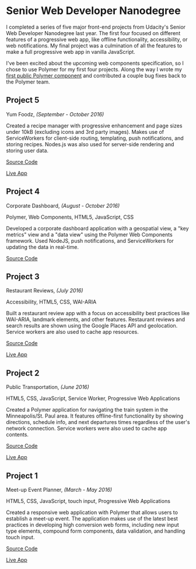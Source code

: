 # Senior Web Developer Nanodegree

I completed a series of five major front-end projects from Udacity's
Senior Web Developer Nanodegree last year. The first four focused on
different features of a progressive web app, like offline functionality,
accessibility, or web notifications. My final project was a culmination
of all the features to make a full progressive web app in vanilla
JavaScript.

I've been excited about the upcoming web components specification, so I
chose to use Polymer for my first four projects. Along the way I wrote my
[first public Polymer component](https://github.com/greenyouse/datetime-local-input)
and contributed a couple bug fixes back to the Polymer team.

## Project 5
Yum Foodz, *(September - October 2016)*

Created a recipe manager with progressive enhancement and page sizes under 10kB (excluding icons and 3rd party images). Makes use of ServiceWorkers for client-side routing, templating, push notifications, and storing recipes. Nodes.js was also used for server-side rendering and storing user data.

[Source Code](https://github.com/greenyouse/yum-foodz)

[Live App](https://yum-foodz.herokuapp.com/)


## Project 4 
Corporate Dashboard, *(August - October 2016)*

Polymer, Web Components, HTML5, JavaScript, CSS

Developed a corporate dashboard application with a geospatial view, a "key metrics" view and a "data view" using the Polymer Web Components framework. Used NodeJS, push notifications, and ServiceWorkers for updating the data in real-time.

[Source Code](https://github.com/greenyouse/corporate-dashboard)


## Project 3
Restaurant Reviews, *(July 2016)*

Accessibility, HTML5, CSS, WAI-ARIA

Built a restaurant review app with a focus on accessibility best practices like WAI-ARIA, landmark elements, and other features. Restaurant reviews and search results are shown using the Google Places API and geolocation. Service workers are also used to cache app resources.

[Source Code](https://github.com/greenyouse/restaurant-reviewer)

[Live App](https://greenyouse.github.io/restaurant-reviewer)


## Project 2
Public Transportation, *(June 2016)*

HTML5, CSS, JavaScript, Service Worker, Progressive Web Applications

Created a Polymer application for navigating the train system in the Minneapolis/St. Paul area. It features offline-first functionality by showing directions, schedule info, and next departures times regardless of the user's network connection. Service workers were also used to cache app contents.

[Source Code](https://github.com/greenyouse/transit-app)

[Live App](https://greenyouse.github.io/transit-app)


## Project 1
Meet-up Event Planner, *(March - May 2016)*

HTML5, CSS, JavaScript, touch input, Progressive Web Applications

Created a responsive web application with Polymer that allows users to establish a meet-up event. The application makes use of the latest best practices in developing high conversion web forms, including new input type elements, compound form components, data validation, and handling touch input.

[Source Code](https://github.com/greenyouse/event-planner)

[Live App](http://greenyouse.github.io/event-planner)
